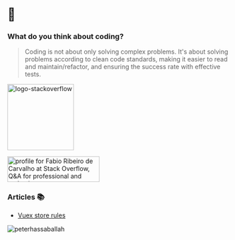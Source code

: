 # 🐙

### What do you think about coding?
> Coding is not about only solving complex problems. It's about solving problems according to clean code standards, making it easier to read and maintain/refactor, and ensuring the success rate with effective tests.
>

<img alt="logo-stackoverflow" src="https://github.com/stembrino/stembrino/assets/39069413/aaf8f02f-9d9f-4ae8-84fc-20383e6b8d89" width="150">

<a href="https://stackoverflow.com/users/11898172/fabio-ribeiro-de-carvalho"><img src="https://stackoverflow.com/users/flair/11898172.png" width="208" height="58" alt="profile for Fabio Ribeiro de Carvalho at Stack Overflow, Q&amp;A for professional and enthusiast programmers" title="profile for Fabio Ribeiro de Carvalho at Stack Overflow, Q&amp;A for professional and enthusiast programmers"></a>
<br />


### Articles 📚
- [Vuex store rules](https://gist.github.com/stembrino/773a9e964a528b4d8799f541a451654b#file-vuex-store-bundle-md)

<img align="center" src="https://github-readme-stats.vercel.app/api/top-langs/?username=stembrino&layout=compact&hide=html" alt="peterhassaballah" />

<!---
 [![Fabio's GitHub stats](https://github-readme-stats.vercel.app/api?username=stembrino&theme=react&show_icons=true)](https://github.com/anuraghazra/github-readme-stats)
 --->

